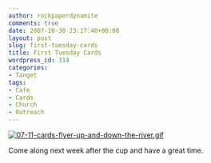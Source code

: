 ```yaml
---
author: rockpaperdynamite
comments: true
date: 2007-10-30 23:17:40+00:00
layout: post
slug: first-tuesday-cards
title: First Tuesday Cards
wordpress_id: 314
categories:
- Tanget
tags:
- Cafe
- Cards
- Church
- Outreach
---
```


[  			](void(0))[![07-11-cards-flyer-up-and-down-the-river.gif](http://rockpaperdynamite.files.wordpress.com/2007/10/07-11-cards-flyer-up-and-down-the-river-16.gif)](http://rockpaperdynamite.files.wordpress.com/2007/10/07-11-cards-flyer-up-and-down-the-river-16.gif)

Come along next week after the cup and have a great time.
